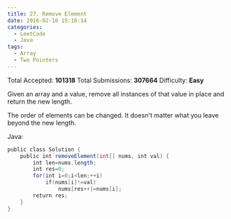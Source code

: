 ```yaml
---
title: 27. Remove Element
date: 2016-02-16 15:10:14
categories:
  - LeetCode
  - Java
tags:
  - Array
  - Two Pointers
---
```


Total Accepted: **101318**
Total Submissions: **307664**
Difficulty: **Easy**

Given an array and a value, remove all instances of that value in place and return the new length.

The order of elements can be changed. It doesn't matter what you leave beyond the new length.

<!-- more -->

Java:

``` java
public class Solution {
    public int removeElement(int[] nums, int val) {
        int len=nums.length;
        int res=0;
        for(int i=0;i<len;++i)
            if(nums[i]!=val)
                nums[res++]=nums[i];
        return res;
    }
}
```